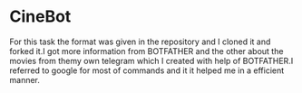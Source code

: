 # CineBot

For this task the format was given in the repository and I cloned it and forked it.I got more information from BOTFATHER and the other about the movies from themy own telegram which I created with help of BOTFATHER.I referred to google for most of commands and it it helped me in a efficient manner.
